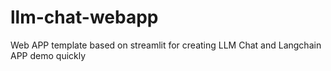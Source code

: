# llm-chat-webapp
Web APP template based on streamlit for creating LLM Chat and Langchain APP demo quickly

